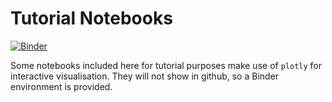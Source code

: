 # Tutorial Notebooks

[![Binder](https://mybinder.org/badge_logo.svg)](https://mybinder.org/v2/gh/nci/scores/HEAD?labpath=tutorials%2FExplanation.ipynb)

Some notebooks included here for tutorial purposes make use of `plotly` for interactive visualisation. They will not show in github, so a Binder environment is provided.